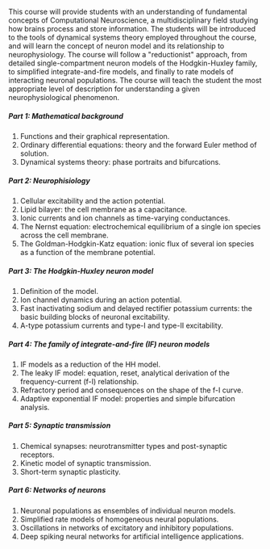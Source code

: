 This course will provide students with an understanding of fundamental concepts of Computational Neuroscience, a multidisciplinary field studying how brains process and store information. The students will be introduced to the tools of dynamical systems theory employed throughout the course, and will learn the concept of neuron model and its relationship to neurophysiology. The course will follow a "reductionist" approach, from detailed single-compartment neuron models of the Hodgkin-Huxley family, to simplified integrate-and-fire models, and finally to rate models of interacting neuronal populations. The course will teach the student the most appropriate level of description for understanding a given neurophysiological phenomenon.

##### Part 1: Mathematical background
1. Functions and their graphical representation.
2. Ordinary differential equations: theory and the forward Euler method of solution.
3. Dynamical systems theory: phase portraits and bifurcations.

##### Part 2: Neurophisiology
1. Cellular excitability and the action potential.
2. Lipid bilayer: the cell membrane as a capacitance.
3. Ionic currents and ion channels as time-varying conductances.
4. The Nernst equation: electrochemical equilibrium of a single ion species across the cell membrane.
5. The Goldman-Hodgkin-Katz equation: ionic flux of several ion species as a function of the membrane potential.

##### Part 3: The Hodgkin-Huxley neuron model
1. Definition of the model.
2. Ion channel dynamics during an action potential.
3. Fast inactivating sodium and delayed rectifier potassium currents: the basic building blocks of neuronal excitability.
4. A-type potassium currents and type-I and type-II excitability.

##### Part 4: The family of integrate-and-fire (IF) neuron models
1. IF models as a reduction of the HH model.
2. The leaky IF model: equation, reset, analytical derivation of the frequency-current (f-I) relationship.
3. Refractory period and consequences on the shape of the f-I curve.
4. Adaptive exponential IF model: properties and simple bifurcation analysis.

##### Part 5: Synaptic transmission
1. Chemical synapses: neurotransmitter types and post-synaptic receptors.
2. Kinetic model of synaptic transmission.
3. Short-term synaptic plasticity.

##### Part 6: Networks of neurons
1. Neuronal populations as ensembles of individual neuron models.
2. Simplified rate models of homogeneous neural populations.
3. Oscillations in networks of excitatory and inhibitory populations.
4. Deep spiking neural networks for artificial intelligence applications.


